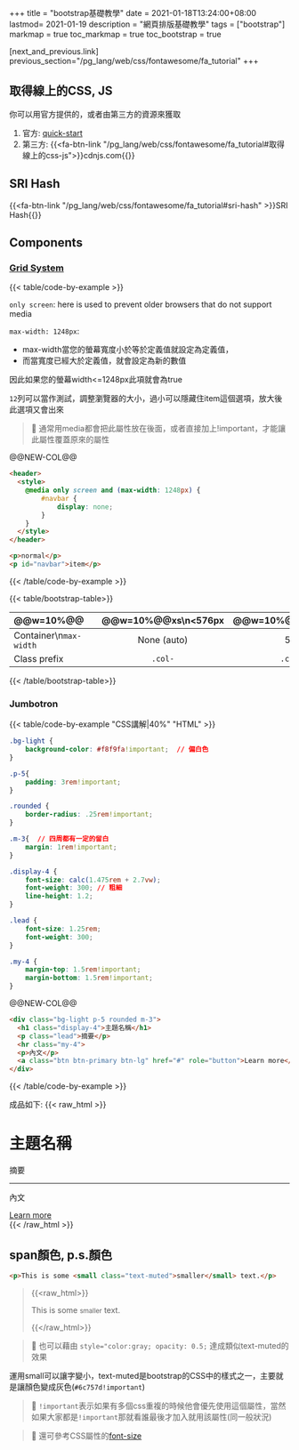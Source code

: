 +++
title = "bootstrap基礎教學"
date = 2021-01-18T13:24:00+08:00
lastmod= 2021-01-19
description = "網頁排版基礎教學"
tags = ["bootstrap"]
markmap = true
toc_markmap = true
toc_bootstrap = true

[next_and_previous.link]
    previous_section="/pg_lang/web/css/fontawesome/fa_tutorial"
+++

## 取得線上的CSS, JS

你可以用官方提供的，或者由第三方的資源來獲取
1. 官方: [quick-start](https://getbootstrap.com/docs/5.0/getting-started/introduction/#quick-start)
2. 第三方: {{<fa-btn-link "/pg_lang/web/css/fontawesome/fa_tutorial#取得線上的css-js">}}cdnjs.com{{</fa-btn-link>}}


## SRI Hash

{{<fa-btn-link "/pg_lang/web/css/fontawesome/fa_tutorial#sri-hash" >}}SRI Hash{{</fa-btn-link>}}

## Components

### [Grid System](https://getbootstrap.com/docs/5.0/layout/grid/#grid-options)

{{< table/code-by-example >}}

``only screen``: here is used to prevent older browsers that do not support media

``max-width: 1248px``:
- max-width當您的螢幕寬度小於等於定義值就設定為定義值，
- 而當寬度已經大於定義值，就會設定為新的數值

因此如果您的螢幕width<=1248px此項就會為true

`12`列可以當作測試，調整瀏覽器的大小，過小可以隱藏住item這個選項，放大後此選項又會出來

> 📙 通常用media都會把此屬性放在後面，或者直接加上!important，才能讓此屬性覆蓋原來的屬性

@@NEW-COL@@

```html {linenos=inline,hl_lines=[12,"3-7"]}
<header>
  <style>
    @media only screen and (max-width: 1248px) {
        #navbar {
            display: none;
        }
    }
  </style>
</header>

<p>normal</p>
<p id="navbar">item</p>
```

{{< /table/code-by-example >}}

{{< table/bootstrap-table>}}

| @@w=10%@@　| @@w=10%@@xs\n<576px | @@w=10%@@sm\n>=576px | @@w=10%@@md\n>=768 | @@w=10%@@lg\n>=992 | @@w=10%@@xl\n>=1200px | @@w=10%@@xxl\n>=1400px |
| :---- | :----: | :----: | :----: | :----: | :----: | :----: |
Container\n``max-width``| None (auto) | 540px | 720px | 960px | 1140px | 1320px
Class prefix | ``.col-`` | ``.col-sm-`` | ``.col-md-`` | ``.col-lg-`` | ``.col-xl-`` | ``.col-xxl-``

{{< /table/bootstrap-table>}}

### Jumbotron

{{< table/code-by-example "CSS講解|40%" "HTML" >}}

```css
.bg-light {
    background-color: #f8f9fa!important;  // 偏白色
}

.p-5{
    padding: 3rem!important;
}

.rounded {
    border-radius: .25rem!important;
}

.m-3{  // 四周都有一定的留白
    margin: 1rem!important;
}

.display-4 {
    font-size: calc(1.475rem + 2.7vw);
    font-weight: 300; // 粗細
    line-height: 1.2;
}

.lead {
    font-size: 1.25rem;
    font-weight: 300;
}

.my-4 {
    margin-top: 1.5rem!important;
    margin-bottom: 1.5rem!important;
}
```

@@NEW-COL@@

```html
<div class="bg-light p-5 rounded m-3">
  <h1 class="display-4">主題名稱</h1>
  <p class="lead">摘要</p>
  <hr class="my-4">
  <p>內文</p>
  <a class="btn btn-primary btn-lg" href="#" role="button">Learn more</a>
</div>
```

{{< /table/code-by-example >}}

成品如下:
{{< raw_html >}}
<div class="bg-light p-5 rounded m-3">
  <h1 class="display-4">主題名稱</h1>
  <p class="lead">摘要</p>
  <hr class="my-4">
  <p>內文</p>
  <a class="btn btn-primary btn-lg" href="#" role="button">Learn more</a>
</div>
{{< /raw_html >}}

## span顏色, p.s.顏色

```html
<p>This is some <small class="text-muted">smaller</small> text.</p>
```

> {{<raw_html>}}<p>This is some <small class="text-muted">smaller</small> text.</p>{{</raw_html>}}

> :orange_book: 也可以藉由 ``style="color:gray; opacity: 0.5;`` 達成類似text-muted的效果

運用small可以讓字變小，text-muted是bootstrap的CSS中的樣式之一，主要就是讓顏色變成灰色(``#6c757d!important``)

> :orange_book: ``!important``表示如果有多個css重複的時候他會優先使用這個屬性，當然如果大家都是``!important``那就看誰最後才加入就用該屬性(同一般狀況)

> :orange_book: 還可參考CSS屬性的[font-size]


[font-size]: https://www.w3schools.com/cssref/pr_font_font-size.asp
